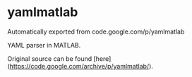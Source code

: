 # yamlmatlab
Automatically exported from code.google.com/p/yamlmatlab

YAML parser in MATLAB.

Original source can be found [here] (https://code.google.com/archive/p/yamlmatlab/).
